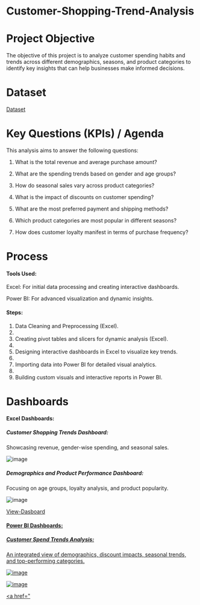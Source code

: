 # Customer-Shopping-Trend-Analysis
# Project Objective
The objective of this project is to analyze customer spending habits and trends across different demographics, seasons, and product categories to identify key insights that can help businesses make informed decisions.
# Dataset
<a href="https://github.com/Jaseela-Thayyil/Customer-Shopping-Trend-Analysis/commit/203ae219c9c8320ee18e1ea37907e9477ed272ee">Dataset<a/>
# Key Questions (KPIs) / Agenda
This analysis aims to answer the following questions:

1. What is the total revenue and average purchase amount?
   
2. What are the spending trends based on gender and age groups?
   
3. How do seasonal sales vary across product categories?
   
4. What is the impact of discounts on customer spending?
 
5. What are the most preferred payment and shipping methods?
   
6. Which product categories are most popular in different seasons?
 
7. How does customer loyalty manifest in terms of purchase frequency?
# Process
#### Tools Used:
 Excel: For initial data processing and creating interactive dashboards.
 
 Power BI: For advanced visualization and dynamic insights.
#### Steps:
 1. Data Cleaning and Preprocessing (Excel).
 2. 
 3. Creating pivot tables and slicers for dynamic analysis (Excel).
 4. 
 5. Designing interactive dashboards in Excel to visualize key trends.
 6. 
 7. Importing data into Power BI for detailed visual analytics.
 8. 
 9. Building custom visuals and interactive reports in Power BI.
# Dashboards
   #### Excel Dashboards:
   ##### Customer Shopping Trends Dashboard:    
   Showcasing revenue, gender-wise spending, and seasonal sales. 
   
   ![image](https://github.com/user-attachments/assets/1b079477-4008-4db9-a525-c1febb8114f1)

   #####  Demographics and Product Performance Dashboard:
   Focusing on age groups, loyalty analysis, and product popularity.
   
   ![image](https://github.com/user-attachments/assets/a088e4fb-77c5-4671-a9d6-f89d887c4ad0)
   
   <a href="https://github.com/Jaseela-Thayyil/Customer-Shopping-Trend-Analysis/blob/main/cuistomer%20spend%20trends%20project.xlsx">View-Dasboard<as/>
#### Power BI Dashboards:
##### Customer Spend Trends Analysis:
An integrated view of demographics, discount impacts, seasonal trends, and top-performing categories.

![image](https://github.com/user-attachments/assets/098c7ea8-3dec-48d9-be72-fa8640d864fa)

![image](https://github.com/user-attachments/assets/93c385ad-adb9-4818-981e-b17bd425b25a)

<a href="

